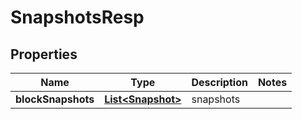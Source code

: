 # SnapshotsResp

## Properties
Name | Type | Description | Notes
------------ | ------------- | ------------- | -------------
**blockSnapshots** | [**List&lt;Snapshot&gt;**](Snapshot.md) | snapshots | 
